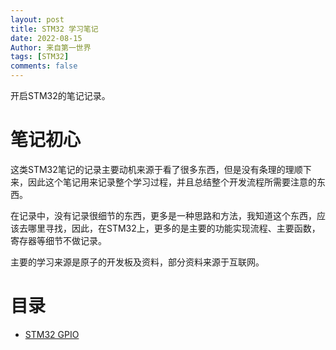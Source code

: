 ```yaml
---
layout: post
title: STM32 学习笔记
date: 2022-08-15
Author: 来自第一世界
tags: [STM32]
comments: false
---
```

开启STM32的笔记记录。

# 笔记初心

这类STM32笔记的记录主要动机来源于看了很多东西，但是没有条理的理顺下来，因此这个笔记用来记录整个学习过程，并且总结整个开发流程所需要注意的东西。

在记录中，没有记录很细节的东西，更多是一种思路和方法，我知道这个东西，应该去哪里寻找，因此，在STM32上，更多的是主要的功能实现流程、主要函数，寄存器等细节不做记录。

主要的学习来源是原子的开发板及资料，部分资料来源于互联网。

# 目录

- [STM32 GPIO](https://balculus.github.io/Sand/STM32-GPIO/ "GPIO")
